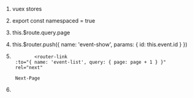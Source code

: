 1.  vuex stores
2.  export const namespaced = true
3.  this.\$route.query.page
4.  this.\$router.push({
    name: 'event-show',
    params: { id: this.event.id }
    })

5.             <router-link
        :to="{ name: 'event-list', query: { page: page + 1 } }"
        rel="next"

    >

        Next-Page

      </router-link>

6.  <router-view :key="$route.fullPath"/>
